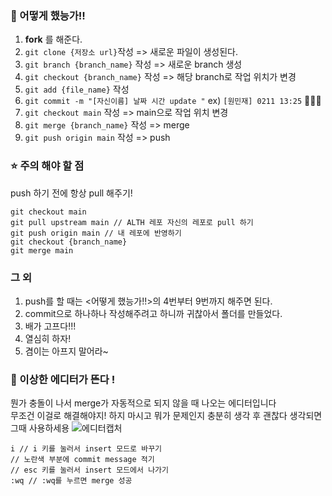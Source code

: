 ### 📣 어떻게 했능가!!
1. **fork** 를 해준다.
2. ``` git clone {저장소 url} ```작성 => 새로운 파일이 생성된다.
3. ``` git branch {branch_name} ``` 작성 => 새로운 branch 생성
4. ``` git checkout {branch_name} ``` 작성 => 해당 branch로 작업 위치가 변경
5. ``` git add {file_name} ``` 작성
6. ``` git commit -m "[자신이름] 날짜 시간 update " ```   ex) ```[원민재] 0211 13:25```  📌📌📌
7. ``` git checkout main ``` 작성 => main으로 작업 위치 변경
8. ``` git merge {branch_name} ``` 작성 => merge
9. ``` git push origin main ``` 작성 => push

### ⭐ 주의 해야 할 점
push 하기 전에 항상 pull 해주기!
```
git checkout main
git pull upstream main // ALTH 레포 자신의 레포로 pull 하기
git push origin main // 내 레포에 반영하기
git checkout {branch_name}
git merge main
```
### 그 외
1. push를 할 때는 <어떻게 했능가!!>의 4번부터 9번까지 해주면 된다.
2. commit으로 하나하나 작성해주려고 하니까 귀찮아서 폴더를 만들었다.
3. 배가 고프다!!!
4. 열심히 하자!
5. 겸이는 아프지 말어라~

### 🚨 이상한 에디터가 뜬다 ! 
뭔가 충돌이 나서 merge가 자동적으로 되지 않을 때 나오는 에디터입니다       
무조건 이걸로 해결해야지! 하지 마시고 뭐가 문제인지 충분히 생각 후 괜찮다 생각되면 그때 사용하세용
![에디터캡처](https://s3-us-west-2.amazonaws.com/secure.notion-static.com/282c894d-f095-465b-80df-9f89a348c326/Untitled.png)     
```
i // i 키를 눌러서 insert 모드로 바꾸기
// 노란색 부분에 commit message 적기
// esc 키를 눌러서 insert 모드에서 나가기
:wq // :wq를 누르면 merge 성공
```
